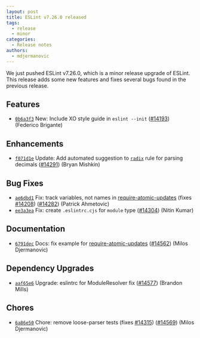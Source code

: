 ```yaml
---
layout: post
title: ESLint v7.26.0 released
tags:
  - release
  - minor
categories:
  - Release notes
authors: 
  - mdjermanovic
---
```


We just pushed ESLint v7.26.0, which is a minor release upgrade of ESLint. This release adds some new features and fixes several bugs found in the previous release.








## Features


* [`0b6a3f3`](https://github.com/eslint/eslint/commit/0b6a3f31e6e78825114f82d4e0aed9cd72f784ac) New: Include XO style guide in `eslint --init` ([#14193](https://github.com/eslint/eslint/issues/14193)) (Federico Brigante)




## Enhancements


* [`f071d1e`](https://github.com/eslint/eslint/commit/f071d1ef91286bf2e3fb63d9b679ff7702819a1e) Update: Add automated suggestion to [`radix`](/docs/rules/radix) rule for parsing decimals ([#14291](https://github.com/eslint/eslint/issues/14291)) (Bryan Mishkin)




## Bug Fixes


* [`ae6dbd1`](https://github.com/eslint/eslint/commit/ae6dbd148aaca83e4bd04b9351b54029c50fac8a) Fix: track variables, not names in [require-atomic-updates](/docs/rules/require-atomic-updates) (fixes [#14208](https://github.com/eslint/eslint/issues/14208)) ([#14282](https://github.com/eslint/eslint/issues/14282)) (Patrick Ahmetovic)
* [`ee3a3ea`](https://github.com/eslint/eslint/commit/ee3a3ead893d185cc4b1ae9041940cb0968767e1) Fix: create `.eslintrc.cjs` for `module` type ([#14304](https://github.com/eslint/eslint/issues/14304)) (Nitin Kumar)




## Documentation


* [`6791dec`](https://github.com/eslint/eslint/commit/6791decfc58b7b09cfd0aabd15a3d14148aae073) Docs: fix example for [require-atomic-updates](/docs/rules/require-atomic-updates) ([#14562](https://github.com/eslint/eslint/issues/14562)) (Milos Djermanovic)




## Dependency Upgrades


* [`aaf65e6`](https://github.com/eslint/eslint/commit/aaf65e629adb74401092c3ccc9cb4e4bd1c8609b) Upgrade: eslintrc for ModuleResolver fix ([#14577](https://github.com/eslint/eslint/issues/14577)) (Brandon Mills)






## Chores


* [`6a86e50`](https://github.com/eslint/eslint/commit/6a86e5018a3733049c09261bcabae422fbea893d) Chore: remove loose-parser tests (fixes [#14315](https://github.com/eslint/eslint/issues/14315)) ([#14569](https://github.com/eslint/eslint/issues/14569)) (Milos Djermanovic)

